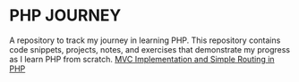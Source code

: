 # PHP JOURNEY
A repository to track my journey in learning PHP. This repository contains code snippets, projects, notes, and exercises that demonstrate my progress as I learn PHP from scratch.
[MVC Implementation and Simple Routing in PHP](https://github.com/mehrankhanweb/php-journey/wiki/MVC-Implementation-and-Simple-Routing)
